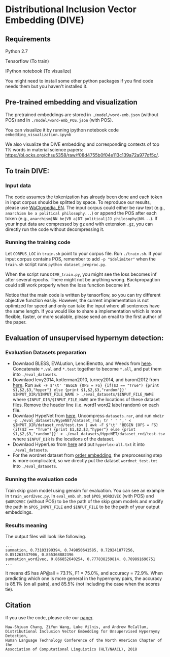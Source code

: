 # Distributional Inclusion Vector Embedding (DIVE)
## Requirements
Python 2.7

Tensorflow (To train)

IPython notebook (To visualize)

You might need to install some other python packages if you find code needs them but you haven't installed it. 

## Pre-trained embedding and visualization
The pretrained embeddings are stored in `./model/word-emb.json` (without POS) and in `./model/word-emb_POS.json` (with POS). 

You can visualize it by running ipython notebook code `embedding_visualization.ipynb`

We also visualize the DIVE embedding and corresponding contexts of top 1% words in material science papers: https://bl.ocks.org/chsu5358/raw/f08d4755b0f04e113c139a72a977df5c/.

## To train DIVE:

### Input data
The code assumes the tokenization has already been done and each token in input corpus should be splitted by space. To reproduce our results, please use [WaCkypedia_EN](http://wacky.sslmit.unibo.it/doku.php?id=start). The input corpus could either be raw text (e.g., `anarchism be a political philosophy...`) or append the POS after each token (e.g., `anarchism|NN be|VB a|DT political|JJ philosophy|NN...`). If your input data are compressed by gz and with extension `.gz`, you can directly run the code without decompressing it.

### Running the training code
Let `CORPUS_LOC` in `train.sh` point to your corpus file. Run `./train.sh`. If your input corpus contains POS, remember to add `-p "$delimiter"` when the `train.sh` script runs `python dataset_preproc.py`.

When the script runs `DIVE_train.py`, you might see the loss becomes inf after several epochs. There might not be anything wrong. Backpropagtion could still work properly when the loss function become inf.

Notice that the main code is written by tensorflow, so you can try different objective function easily. However, the current implementation is not optimized for speed and only can take the input where all sentences have the same length. If you would like to share a implementation which is more flexible, faster, or more scalable, please send an email to the first author of the paper.



## Evaluation of unsupervised hypernym detection:

### Evaluation Datasets preparation
* Downlaod BLESS, EVALution, LenciBenotto, and Weeds from [here](https://github.com/vered1986/UnsupervisedHypernymy). Concatenate `*.val` and `*.test` together to become `*.all`, and put them into `./eval_datasets`.
* Downlaod levy2014, kotlerman2010, turney2014, and baroni2012 from [here](https://github.com/stephenroller/emnlp2016/). Run `awk -F $'\t' 'BEGIN {OFS = FS} {if($3 == "True") {print $1,$2,$3,"hyper"} else {print $1,$2,$3,"random"}}' $INPUT_DIR/$INPUT_FILE_NAME > ./eval_datasets/$INPUT_FILE_NAME` where `$INPUT_DIR/$INPUT_FILE_NAME` are the locations of these dataset files. Remove the header line (i.e. word1   word2   label   random) on each file.
* Downlaod HypeNet from [here](https://github.com/vered1986/HypeNET). Uncompress `datasets.rar`, and run `mkdir -p ./eval_datasets/HypeNET/dataset_rnd; tr ' ' ',' < $INPUT_DIR/dataset_rnd/test.tsv | awk -F $'\t' 'BEGIN {OFS = FS} {if($3 == "True") {print $1,$2,$3,"hyper"} else {print $1,$2,$3,"random"}}' > ./eval_datasets/HypeNET/dataset_rnd/test.tsv` where `$INPUT_DIR` is the locations of the dataset.
* Downlaod HyperLex from [here](http://people.ds.cam.ac.uk/iv250/hyperlex) and put `hyperlex-all.txt` it into `./eval_datasets`.
* For the wordnet dataset from [order embedding](https://github.com/ivendrov/order-embeddings-wordnet), the preprocessing step is more complicated, so we directly put the dataset `wordnet_test.txt` into `./eval_datasets`.


### Running the evaluation code
Train skip gram model using gensim for evaluation. You can see an example in `train_word2vec.py`.
In `eval_emb.sh`, set `$POS_WORD2VEC` (with POS) and `$WORD2VEC` (without POS) to be the path of the skip gram models and modify the path in `$POS_INPUT_FILE` and `$INPUT_FILE` to be the path of your output embeddings.

### Results meaning
The output files will look like following.
```
...
summation, 0.73103199394, 0.749850641585, 0.729241877256, 0.851263537906, 0.855368882396
summation_word2vec, 0.866852640254, 0.777838259814, 0.789891696751
...
```
It means dS has AP@all = 73.1%, F1 = 75.0%, and accuracy = 72.9%. When predicting which one is more general in the hypernymy pairs, the accuracy is 85.1% (on all pairs), and 85.5% (not including the case when the scores tie).

## Citation
If you use the code, please cite our [paper](https://arxiv.org/abs/1710.00880).
```
Haw-Shiuan Chang, ZiYun Wang, Luke Vilnis, and Andrew McCallum, 
Distributional Inclusion Vector Embedding for Unsupervised Hypernymy Detection, 
Human Language Technology Conference of the North American Chapter of the 
Association of Computational Linguistics (HLT/NAACL), 2018
```
